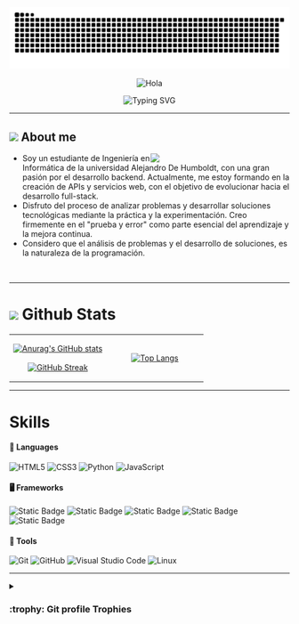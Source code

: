 <p align = "center">
	<img src = "https://github.com/7oSkaaa/7oSkaaa/blob/output/github-contribution-grid-snake.svg?" alt = "Snake Game"/>
</p>

<div align="center">
<img alt="Hola" height="70px" width="70px" align="center" src="https://c.tenor.com/fYg91qBpDdgAAAAi/bongo-cat-transparent.gif"></img><br>
</div>

<p align="center">
<img src="https://readme-typing-svg.herokuapp.com?font=Noto+Sans+Japonese&pause=1000&color=C800CA&width=435&lines=Muy+Buenas+Soy+Miguel+Amaya;Bienvenidos+A+Mi+Perfil;Estudiante+De+Ingenieria+Informatica;Desarrollador+Web+Full-Stack" alt="Typing SVG" />
</p>

___

## <picture><img src = "https://github.com/7oSkaaa/7oSkaaa/blob/main/Images/about_me.gif?raw=true" width = 50px></picture> About me

<picture> <img align="right" src="https://github.com/7oSkaaa/7oSkaaa/blob/main/Images/Right_Side.gif?raw=true" width = 250px></picture>

- Soy un estudiante de Ingeniería en Informática de la universidad Alejandro De Humboldt, con una gran pasión por el desarrollo backend. Actualmente, me estoy formando en la creación de APIs y servicios web, con el objetivo de evolucionar hacia el desarrollo full-stack.
- Disfruto del proceso de analizar problemas y desarrollar soluciones tecnológicas mediante la práctica y la experimentación. Creo firmemente en el "prueba y error" como parte esencial del aprendizaje y la mejora continua.
- Considero que el análisis de problemas y el desarrollo de soluciones, es la naturaleza de la programación.
<br>

___

# <picture> <img src = "https://github.com/7oSkaaa/7oSkaaa/blob/main/Images/Statistics.gif?raw=true" width = 50px>  </picture> Github Stats

<table border="0" align="center">
<tr border="0">
<td width="50%" align="center">
	
[![Anurag's GitHub stats](https://github-readme-stats-steel-mu.vercel.app/api?username=DazaihHollow&include_all_commits=true&theme=dark&border_radius=5&locale=es)](https://github.com/Rickhersd/github-readme-stats)
<br><br>
[![GitHub Streak](http://github-readme-streak-stats.herokuapp.com?user=DazaihHollow&theme=dark&border_radius=5&locale=es)](https://git.io/streak-stats)

</td>

<td width="50%" align="center">
	
[![Top Langs](https://github-readme-stats.vercel.app/api/top-langs/?username=DazaihHollow&layout=compact&theme=tokyonight)](https://github.com/anuraghazra/github-readme-stats)

</td>
</tr>
</table>

___

# Skills

#### 🔧 Languages
![HTML5](https://img.shields.io/badge/html5-%23E34F26.svg?style=for-the-badge&logo=html5&logoColor=white)
![CSS3](https://img.shields.io/badge/css3-%231572B6.svg?style=for-the-badge&logo=css3&logoColor=white)
![Python](https://img.shields.io/badge/python-3670A0?style=for-the-badge&logo=python&logoColor=ffdd54)
![JavaScript](https://img.shields.io/badge/JavaScript-%23323330.svg?style=for-the-badge&logo=javascript&logoColor=F7DF1E)

#### 🖥️ Frameworks
![Static Badge](https://img.shields.io/badge/FastAPI-gren?style=for-the-badge&logo=fastapi&logoColor=white)
![Static Badge](https://img.shields.io/badge/Flask-white?style=for-the-badge&logo=flask&logoColor=blue)
![Static Badge](https://img.shields.io/badge/Django-darckgreen?style=for-the-badge&logo=django&logoColor=white)
![Static Badge](https://img.shields.io/badge/React-white?style=for-the-badge&logo=react&logoColor=blue)
![Static Badge](https://img.shields.io/badge/Nodejs-white?style=for-the-badge&logo=node.js&logoColor=green)

#### 🔧 Tools
![Git](https://img.shields.io/badge/git-%23F05033.svg?style=for-the-badge&logo=git&logoColor=white)
![GitHub](https://img.shields.io/badge/github-%23121011.svg?style=for-the-badge&logo=github&logoColor=white)
![Visual Studio Code](https://img.shields.io/badge/Visual%20Studio%20Code-0078d7.svg?style=for-the-badge&logo=visual-studio-code&logoColor=white)
![Linux](https://img.shields.io/badge/Linux-FCC624?style=for-the-badge&logo=linux&logoColor=black)

___

<details><summary> <h3> :trophy: Git profile Trophies </h3></summary>

----
	
<p align="center"> <a href="https://github.com/ryo-ma/github-profile-trophy"><img src="https://github-profile-trophy.vercel.app/?username=DazaihHollow&layout=compact&theme=tokyonight&column=4&margin-w=15&margin-h=15" alt="7oskaaa" /></a> </p>
	
</details>
